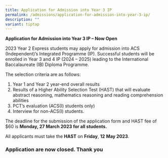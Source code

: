 ```yaml
---
title: Application for Admission into Year 3 IP
permalink: /admissions/application-for-admission-into-year-3-ip/
description: ""
variant: tiptap
---
```

**Application for Admission into Year 3 IP – Now Open**

2023 Year 2 Express students may apply for admission into ACS (Independent)’s Integrated Programme (IP). Successful students will be enrolled in Year 3 and 4 IP (2024 – 2025) leading to the International Baccalaureate (IB) Diploma Programme.

The selection criteria are as follows:

1.  Year 1 and Year 2 year-end overall results
2.  Results of a Higher Ability Selection Test (HAST) that will evaluate abstract reasoning, mathematics reasoning and reading comprehension abilities
3.  PCT’s evaluation (ACS(I) students only)
4.  Interview for non-ACS(I) students.

The deadline for the submission of the application form and HAST fee of $60 is **Monday, 27 March 2023 for all students.**

All applicants must take the **HAST** on **Friday**, **12** **May 2023**.       

### Application are now closed. Thank you